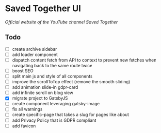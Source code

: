 # Saved Together UI

_Official website of the YouTube channel Saved Together_

## Todo

- [ ] create archive sidebar
- [ ] add loader component
- [ ] dispatch content fetch from API to context to prevent new fetches when navigating back to the same route twice
- [ ] boost SEO
- [ ] split main js and style of all components
- [ ] improve the scrollToTop effect (remove the smooth sliding)
- [ ] add animation slide-in gdpr-card
- [ ] add infinite scroll on blog view
- [x] migrate project to GatsbyJS
- [ ] create component leveraging gatsby-image
- [ ] fix all warnings
- [ ] create specific-page that takes a slug for pages like about
- [ ] add Privacy Policy that is GDPR compliant
- [ ] add favicon
